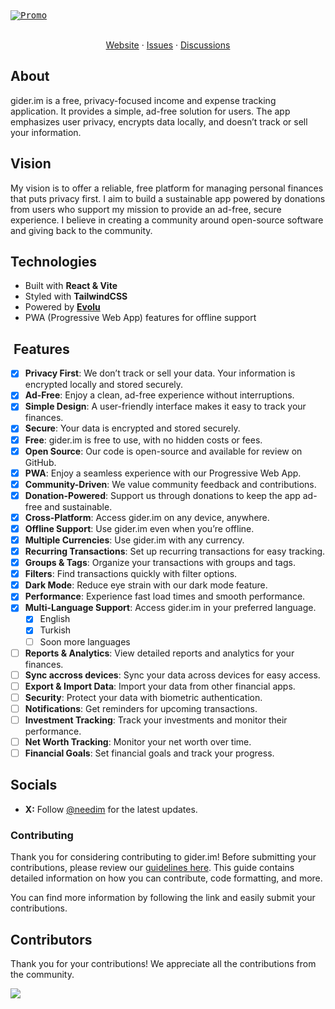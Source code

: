 <kbd>
  <a href="https://github.com/needim/giderim-pwa">
      <img src="https://gider.im/og.png" alt="Promo">
  </a>
</kbd>
<div>&nbsp;</div>

<p align="center">
  <a href="https://gider.im">Website</a>
  ·
  <a href="https://github.com/needim/giderim-pwa/issues">Issues</a>
  ·
  <a href="https://github.com/needim/giderim-pwa/discussions">Discussions</a>
</p>

## **About**

gider.im is a free, privacy-focused income and expense tracking application. It provides a simple, ad-free solution for users. The app emphasizes user privacy, encrypts data locally, and doesn’t track or sell your information.

## **Vision**

My vision is to offer a reliable, free platform for managing personal finances that puts privacy first. I aim to build a sustainable app powered by donations from users who support my mission to provide an ad-free, secure experience. I believe in creating a community around open-source software and giving back to the community.

## **Technologies**

- Built with **React & Vite**
- Styled with **TailwindCSS**
- Powered by **[Evolu](https://github.com/evoluhq/evolu)**
- PWA (Progressive Web App) features for offline support

##  **Features**

- [x] **Privacy First**: We don’t track or sell your data. Your information is encrypted locally and stored securely.
- [x] **Ad-Free**: Enjoy a clean, ad-free experience without interruptions.
- [x] **Simple Design**: A user-friendly interface makes it easy to track your finances.
- [x] **Secure**: Your data is encrypted and stored securely.
- [x] **Free**: gider.im is free to use, with no hidden costs or fees.
- [x] **Open Source**: Our code is open-source and available for review on GitHub.
- [x] **PWA**: Enjoy a seamless experience with our Progressive Web App.
- [x] **Community-Driven**: We value community feedback and contributions.
- [x] **Donation-Powered**: Support us through donations to keep the app ad-free and sustainable.
- [x] **Cross-Platform**: Access gider.im on any device, anywhere.
- [x] **Offline Support**: Use gider.im even when you’re offline.
- [x] **Multiple Currencies**: Use gider.im with any currency.
- [x] **Recurring Transactions**: Set up recurring transactions for easy tracking.
- [x] **Groups & Tags**: Organize your transactions with groups and tags.
- [x] **Filters**: Find transactions quickly with filter options.
- [x] **Dark Mode**: Reduce eye strain with our dark mode feature.
- [x] **Performance**: Experience fast load times and smooth performance.
- [x] **Multi-Language Support**: Access gider.im in your preferred language.
  - [x] English
  - [x] Turkish
  - [ ] Soon more languages
- [ ] **Reports & Analytics**: View detailed reports and analytics for your finances.
- [ ] **Sync accross devices**: Sync your data across devices for easy access.
- [ ] **Export & Import Data**: Import your data from other financial apps.
- [ ] **Security**: Protect your data with biometric authentication.
- [ ] **Notifications**: Get reminders for upcoming transactions.
- [ ] **Investment Tracking**: Track your investments and monitor their performance.
- [ ] **Net Worth Tracking**: Monitor your net worth over time.
- [ ] **Financial Goals**: Set financial goals and track your progress.

## Socials

- **X:** Follow [@needim](https://x.com/needim) for the latest updates.

### **Contributing**

Thank you for considering contributing to gider.im! Before submitting your contributions, please review our [guidelines here](https://github.com/needim/giderim-pwa/blob/main/CONTRIBUTING.md). This guide contains detailed information on how you can contribute, code formatting, and more.

You can find more information by following the link and easily submit your contributions.

## Contributors

Thank you for your contributions! We appreciate all the contributions from the community.

<a href="https://github.com/needim/giderim-pwa/graphs/contributors">
  <img src="https://contrib.rocks/image?repo=needim/giderim-pwa" />
</a>
